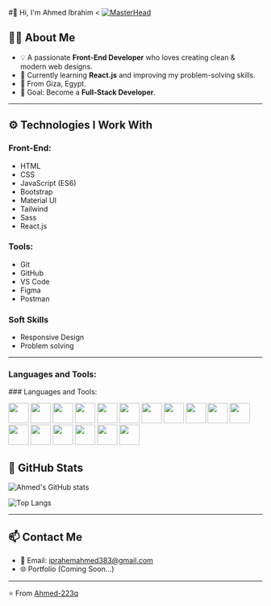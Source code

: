 #👋 Hi, I'm Ahmed Ibrahim <
[![MasterHead](https://firebasestorage.googleapis.com/v0/b/flexi-coding.appspot.com/o/dempgi7-520f8d5f-63d4-4453-8822-dbc149ae27f8.gif?alt=media&token=91c0c7b2-93c3-4029-b011-1a8703c5730d)](https://github.com/)

## 👨‍💻 About Me  
- 💡 A passionate **Front-End Developer** who loves creating clean & modern web designs.  
- 🌱 Currently learning **React.js** and improving my problem-solving skills.  
- 📍 From Giza, Egypt.  
- 🎯 Goal: Become a **Full-Stack Developer**.  

---

## ⚙️ Technologies I Work With  

### Front-End:  
- HTML
- CSS
- JavaScript (ES6)
- Bootstrap
- Material UI
- Tailwind
- Sass
- React.js  
  
### Tools:  
- Git 
- GitHub  
- VS Code  
- Figma
- Postman

### Soft Skills
- Responsive Design
- Problem solving
---
<h3 align="left">Languages and Tools:</h3>
### Languages and Tools:

<p align="left">
  <img src="https://cdn.jsdelivr.net/gh/devicons/devicon/icons/bootstrap/bootstrap-original.svg" width="40" height="40"/>
<img src="https://cdn.jsdelivr.net/gh/devicons/devicon/icons/css3/css3-original.svg" width="40" height="40"/>
  <img src="https://cdn.jsdelivr.net/gh/devicons/devicon/icons/figma/figma-original.svg" width="40" height="40"/>
  <img src="https://cdn.jsdelivr.net/gh/devicons/devicon/icons/html5/html5-original.svg" width="40" height="40"/>
  <img src="https://cdn.jsdelivr.net/gh/devicons/devicon/icons/javascript/javascript-original.svg" width="40" height="40"/>
  <img src="https://cdn.jsdelivr.net/gh/devicons/devicon/icons/typescript/typescript-original.svg" width="40" height="40"/>
  <img src="https://cdn.jsdelivr.net/gh/devicons/devicon/icons/python/python-original.svg" width="40" height="40"/>
  <img src="https://cdn.jsdelivr.net/gh/devicons/devicon/icons/react/react-original.svg" width="40" height="40"/>
  <img src="https://cdn.jsdelivr.net/gh/devicons/devicon/icons/redux/redux-original.svg" width="40" height="40"/>
  <img src="https://cdn.jsdelivr.net/gh/devicons/devicon/icons/sass/sass-original.svg" width="40" height="40"/>
  <img src="https://www.vectorlogo.zone/logos/tailwindcss/tailwindcss-icon.svg" width="40" height="40"/>
  <img src="https://cdn.jsdelivr.net/gh/devicons/devicon/icons/materialui/materialui-original.svg" width="40" height="40"/>
  <img src="https://cdn.jsdelivr.net/gh/devicons/devicon/icons/git/git-original.svg" width="40" height="40"/>
  <img src="https://cdn.jsdelivr.net/gh/devicons/devicon/icons/github/github-original.svg" width="40" height="40"/>
  <img src="https://cdn.jsdelivr.net/gh/devicons/devicon/icons/vscode/vscode-original.svg" width="40" height="40"/>
  <img src="https://cdn.jsdelivr.net/gh/devicons/devicon/icons/npm/npm-original-wordmark.svg" width="40" height="40"/>
  <img src="https://cdn.jsdelivr.net/gh/devicons/devicon/icons/postman/postman-original.svg" width="40" height="40"/>
</p>

## 🚀 GitHub Stats  

![Ahmed's GitHub stats](https://github-readme-stats.vercel.app/api?username=Ahmed-223q&show_icons=true&theme=radical)  

![Top Langs](https://github-readme-stats.vercel.app/api/top-langs/?username=Ahmed-223q&layout=compact&theme=radical)  

---

## 📫 Contact Me  
- 📧 Email: iprahemahmed383@gmail.com  
- 🌐 Portfolio (Coming Soon...)  

---

⭐️ From [Ahmed-223q](https://github.com/Ahmed-223q)

